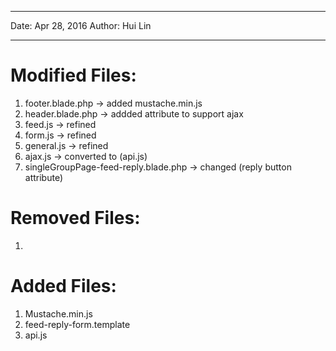 ---------------------------

Date: Apr 28, 2016
Author: Hui Lin

---------------------------

# Modified Files:

1. footer.blade.php                             -> added mustache.min.js
2. header.blade.php                             -> addded attribute to support ajax
2. feed.js                                      -> refined
3. form.js                                      -> refined
4. general.js                                   -> refined
5. ajax.js                                      -> converted to (api.js)
6. singleGroupPage-feed-reply.blade.php         -> changed (reply button attribute)



# Removed Files:

1. 



# Added Files:

1. Mustache.min.js
2. feed-reply-form.template
3. api.js